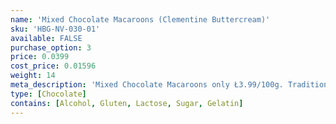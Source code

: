 ```yaml
---
name: 'Mixed Chocolate Macaroons (Clementine Buttercream)'
sku: 'HBG-NV-030-01'
available: FALSE
purchase_option: 3
price: 0.0399
cost_price: 0.01596
weight: 14
meta_description: 'Mixed Chocolate Macaroons only Ł3.99/100g. Traditional sweets and more at Humbugs Confectionery Store. Specialists in satisfying your sweet tooth!'
type: [Chocolate]
contains: [Alcohol, Gluten, Lactose, Sugar, Gelatin]
---
```

